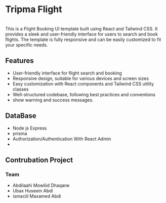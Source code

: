 # Tripma Flight

<br/>
This is a Flight Booking UI template built using React and Tailwind CSS. It provides a sleek and user-friendly interface for users to search and book flights. The template is fully responsive and can be easily customized to fit your specific needs.

## Features

- User-friendly interface for flight search and booking
- Responsive design, suitable for various devices and screen sizes
- Easy customization with React components and Tailwind CSS utility classes
- Well-structured codebase, following best practices and conventions
- show warning and success messages.

## DataBase
- Node js Express
- prisma
- Authorization/Authentication With React Admin
- 

## Contrubation Project 
### Team
- Abdilaahi Mowliid Dhaqane
- Ubax Huseein Abdi
- ismaciil Maxamed Abdi

